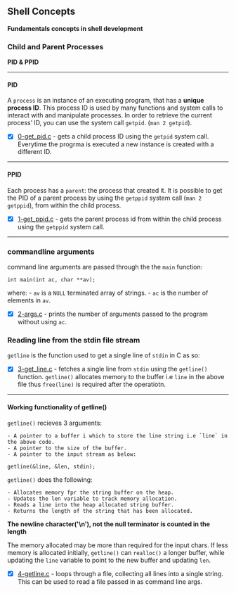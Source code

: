 ## Shell Concepts

**Fundamentals concepts in shell development**

### Child and Parent Processes

**PID & PPID**

---

#### PID

 A `process` is an instance of an executing program, that has a **unique process ID**. This process ID is used by many functions and system calls to interact with and manipulate processes. In order to retrieve the current process’ ID, you can use the system call `getpid`. (`man 2 getpid`).

- [x] [0-get_pid.c](pid.c) - gets a child process ID using the `getpid` system call. Everytime the progrma is executed a new instance is created with a different  ID.

---

#### PPID

Each process has a `parent`: the process that created it. It is possible to get the PID of a parent process by using the `getppid` system call (`man 2 getppid`), from within the child process.

- [x] [1-get_ppid.c](ppid.c) - gets the parent process id from within the child process using the `getppid` system call.


---

### commandline arguments

command line arguments are passed through the the `main` function:

``` 
int main(int ac, char **av);
```
where:
	- `av` is a `NULL` terminated array of strings.
	- `ac` is the number of elements in `av`.

- [x] [2-args.c](2-args.c) - prints the number of arguments passed to the program without using `ac`.

### Reading line from the stdin file stream

`getline` is the function used to get a single line of `stdin` in C as so:

- [x] [3-get_line.c](3-get_line.c) - fetches a single line from `stdin` using the `getline()` function. `getline()` allocates memory to the buffer i.e `line` in the above file thus `free(line)` is required after the operatiotn.

---
#### Working functionality of getline()

`getline()` recieves 3 arguments:

	- A pointer to a buffer i which to store the line string i.e `line` in the above code.
	- A pointer to the size of the buffer.
	- A pointer to the input stream as below:

```
getline(&line, &len, stdin);
```

`getline()` does the following:

	- Allocates memory fpr the string buffer on the heap.
	- Updates the len variable to track memory allocation.
	- Reads a line into the heap allocated string buffer.
	- Returns the length of the string that has been allocated.

__The newline character('\n'), not the null terminator is counted in the length__

The memory allocated may be more than required for the input chars. If less memory is allocated initially, `getline()` can `realloc()` a longer buffer, while updating the `line` variable to point to the new buffer and updating `len`.

- [x] [4-getline.c](4-getline.c) - loops through a file, collecting all lines into a single string. This can be used to read a file passed in  as command line args. 

